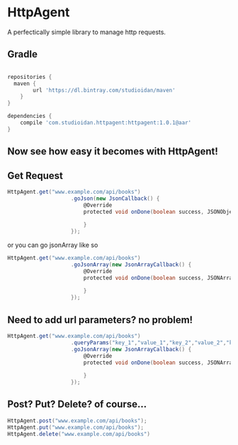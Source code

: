 # HttpAgent
A perfectically simple library to manage http requests.

Gradle
------
```groovy

repositories {
  maven {
        url 'https://dl.bintray.com/studioidan/maven'
    }
}

dependencies {
    compile 'com.studioidan.httpagent:httpagent:1.0.1@aar'
}

```


Now see how easy it becomes with HttpAgent!
-------------------------------------------

Get Request
------
```groovy
HttpAgent.get("www.example.com/api/books")
                    .goJson(new JsonCallback() {
                        @Override
                        protected void onDone(boolean success, JSONObject jsonObject) {
                            
                        }
                    });
```

or you can go jsonArray like so
```groovy
HttpAgent.get("www.example.com/api/books")
                    .goJsonArray(new JsonArrayCallback() {
                        @Override
                        protected void onDone(boolean success, JSONArray jsonArray) {
                            
                        }
                    });
```
Need to add url parameters? no problem!
------
```groovy
HttpAgent.get("www.example.com/api/books")
                    .queryParams("key_1","value_1","key_2","value_2","key_N","value_N")
                    .goJsonArray(new JsonArrayCallback() {
                        @Override
                        protected void onDone(boolean success, JSONArray jsonArray) {
                            
                        }
                    });
```
Post? Put? Delete? of course...
------
```groovy
HttpAgent.post("www.example.com/api/books");
HttpAgent.put("www.example.com/api/books");
HttpAgent.delete("www.example.com/api/books")
```


